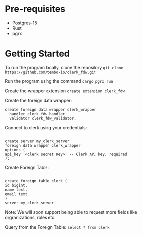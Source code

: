 # Pre-requisites

- Postgres-15
- Rust
- pgrx

# Getting Started

To run the program locally, clone the repository
`git clone https://github.com/tembo-io/clerk_fdw.git`

Run the program using the command
`cargo pgrx run`

Create the wrapper extension
`create extension clerk_fdw`

Create the foreign data wrapper:

```
create foreign data wrapper clerk_wrapper
  handler clerk_fdw_handler
  validator clerk_fdw_validator;
```

Connect to clerk using your credentials:
```

create server my_clerk_server
foreign data wrapper clerk_wrapper
options (
api_key '<clerk secret Key>' -- Clerk API key, required
);

```

Create Foreign Table:
```

create foreign table clerk (
id bigint,
name text,
email text
)
server my_clerk_server

```

Note: We will soon support being able to request more fields like orgranizations, roles etc.

Query from the Foreign Table:
`select * from clerk`
